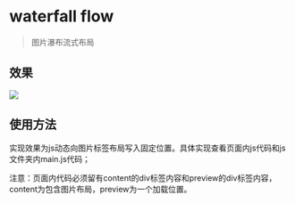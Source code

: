 # waterfall flow

>图片瀑布流式布局

## 效果

![](https://i.imgur.com/0TzuZXG.png)

## 使用方法

实现效果为js动态向图片标签布局写入固定位置。具体实现查看页面内js代码和js文件夹内main.js代码；

注意：页面内代码必须留有content的div标签内容和preview的div标签内容，content为包含图片布局，preview为一个加载位置。